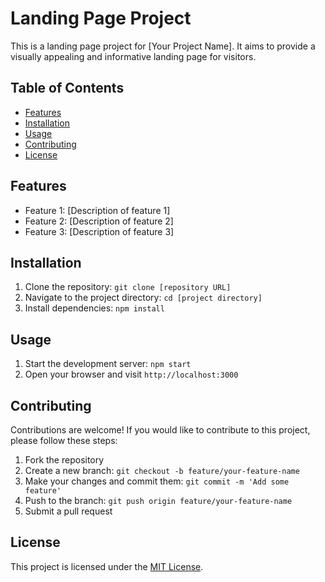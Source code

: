 # Landing Page Project

This is a landing page project for [Your Project Name]. It aims to provide a visually appealing and informative landing page for visitors.

## Table of Contents

- [Features](#features)
- [Installation](#installation)
- [Usage](#usage)
- [Contributing](#contributing)
- [License](#license)

## Features

- Feature 1: [Description of feature 1]
- Feature 2: [Description of feature 2]
- Feature 3: [Description of feature 3]

## Installation

1. Clone the repository: `git clone [repository URL]`
2. Navigate to the project directory: `cd [project directory]`
3. Install dependencies: `npm install`

## Usage

1. Start the development server: `npm start`
2. Open your browser and visit `http://localhost:3000`

## Contributing

Contributions are welcome! If you would like to contribute to this project, please follow these steps:

1. Fork the repository
2. Create a new branch: `git checkout -b feature/your-feature-name`
3. Make your changes and commit them: `git commit -m 'Add some feature'`
4. Push to the branch: `git push origin feature/your-feature-name`
5. Submit a pull request

## License

This project is licensed under the [MIT License](LICENSE).
